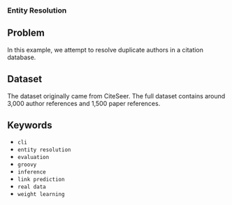 ### Entity Resolution

## Problem

In this example, we attempt to resolve duplicate authors in a citation database.

## Dataset

The dataset originally came from CiteSeer.
The full dataset contains around 3,000 author references and 1,500 paper references.

## Keywords

 - `cli`
 - `entity resolution`
 - `evaluation`
 - `groovy`
 - `inference`
 - `link prediction`
 - `real data`
 - `weight learning`

